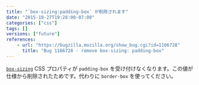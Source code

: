 ```yaml
---
title: "`box-sizing:padding-box` が削除されます"
date: "2015-10-27T19:28:00-07:00"
categories: ["css"]
tags: []
versions: ["future"]
references:
    - url: "https://bugzilla.mozilla.org/show_bug.cgi?id=1166728"
      title: "Bug 1166728 - remove box-sizing: padding-box"
---
```

[`box-sizing`](https://developer.mozilla.org/ja/docs/Web/CSS/box-sizing) CSS プロパティが `padding-box` を受け付けなくなります。この値が仕様から削除されたためです。代わりに `border-box` を使ってください。
